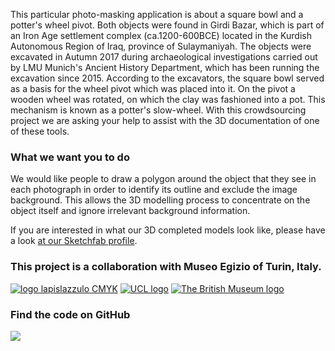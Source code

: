 
This particular photo-masking application is about a square bowl and a potter's wheel pivot. Both objects were found in Girdi Bazar, which is part of an Iron Age settlement complex (ca.1200-600BCE) located in the Kurdish Autonomous Region of Iraq, province of Sulaymaniyah.
The objects were excavated in Autumn 2017 during archaeological investigations carried out by LMU Munich's Ancient History Department, which has been running the excavation since 2015.
According to the excavators, the square bowl served as a basis for the wheel pivot which was placed into it. On the pivot a wooden wheel was rotated, on which the clay was fashioned into a pot. This mechanism is known as a potter's slow-wheel.
With this crowdsourcing project we are asking your help to assist with the 3D documentation of one of these tools.

### What we want you to do

We would like people to draw a polygon around the object that they see in each photograph in order to identify its 
outline and exclude the image background. This allows the 3D modelling process to concentrate on the object itself and 
ignore irrelevant background information.

If you are interested in what our 3D completed models look like, please have a look [at our Sketchfab profile](https://sketchfab.com/micropasts).

### This project is a collaboration with  Museo Egizio of Turin, Italy.

[![logo lapislazzulo CMYK](http://micropasts.org/wp-content/uploads/2016/05/logo-lapislazzulo-CMYK-e1464338838694.jpg)](http://www.museoegizio.it)
[![UCL logo](https://micropasts-other.s3.amazonaws.com/other/UCL_logo_wide.png)](http://ucl.ac.uk/archaeology)
[![The British Museum logo](https://finds.org.uk/assets/logos/bm_logo.png)](http://britishmuseum.org)

### Find the code on GitHub

[![](http://micropasts-other.s3.amazonaws.com/other/github_logo.png)](https://github.com/MicroPasts/MuseoEgizio1_app)
